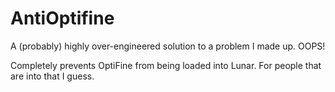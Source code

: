 # AntiOptifine

A (probably) highly over-engineered solution to a problem I made up. OOPS!

Completely prevents OptiFine from being loaded into Lunar. For people that are into that I guess.

